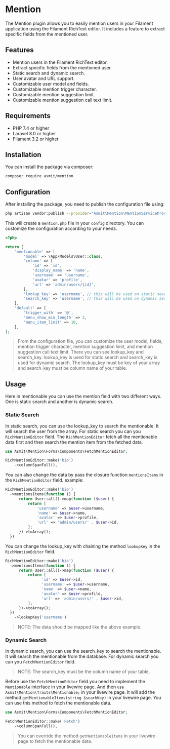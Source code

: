 # Mention
The Mention plugin allows you to easily mention users in your Filament application using the Filament RichText editor. 
It includes a feature to extract specific fields from the mentioned user.

## Features
- Mention users in the Filament RichText editor.
- Extract specific fields from the mentioned user.
- Static search and dynamic search.
- User avatar and URL support.
- Customizable user model and fields.
- Customizable mention trigger character.
- Customizable mention suggestion limit.
- Customizable mention suggestion call text limit.

## Requirements
- PHP 7.4 or higher
- Laravel 8.0 or higher
- Filament 3.2 or higher

## Installation
You can install the package via composer:

```bash
composer require asmit/mention
```

## Configuration
After installing the package, you need to publish the configuration file using:

```bash
php artisan vendor:publish --provider="Asmit\Mention\MentionServiceProvider" --tag="asmit-mention-config"
```
This will create a `mention.php` file in your `config` directory. You can customize the configuration according to your needs.
```php
<?php

return [
    'mentionable' => [
        'model' => \App\Models\User::class,
        'column' => [
            'id' => 'id',
            'display_name' => 'name',
            'username' => 'username',
            'avatar' => 'profile',
            'url' => 'admin/users/{id}',
        ],
        'lookup_key' => 'username', // this will be used on static search
        'search_key' => 'username', // this will be used on dynamic search
    ],
    'default' => [
        'trigger_with' => '@',
        'menu_show_min_length' => 2,
        'menu_item_limit' => 10,
    ],
];
```
>From the configuration file, you can customize the user model, fields, mention trigger character, mention suggestion limit, and mention suggestion call text limit.
There you can see lookup_key and search_key. lookup_key is used for static search and search_key is used for dynamic search.
The lookup_key must be key of your array and search_key must be column name of your table.

## Usage
Here in mentionable you can use the mention field with two different ways. One is static search and another is dynamic search.

### Static Search
In static search, you can use the lookup_key to search the mentionable. It will search the user from the array. For static search you can you ``RichMentionEditor`` field.
The ``RichMentionEditor`` fetch all the mentionable data first and then search the mention item from the fetched data.
```php
use Asmit\Mention\Forms\Components\FetchMentionEditor;

RichMentionEditor::make('bio')
    ->columnSpanFull(),
```
You can also change the data by pass the closure function ``mentionsItems`` in the ``RichMentionEditor`` field.
example:
```php
RichMentionEditor::make('bio')
  ->mentionsItems(function () {
      return User::all()->map(function ($user) {
          return [
              'username' => $user->username,
              'name' => $user->name,
              'avatar' => $user->profile,
              'url' => 'admin/users/' . $user->id,
          ];
      })->toArray();
  })
```

You can change the lookup_key with chaining the method ``lookupKey`` in the ``RichMentionEditor`` field.
```php
RichMentionEditor::make('bio')
  ->mentionsItems(function () {
      return User::all()->map(function ($user) {
          return [
                'id' => $user->id,
                'username' => $user->username,
                'name' => $user->name,
                'avatar' => $user->profile,
                'url' => 'admin/users/' . $user->id,
          ];
      })->toArray();
  })
    ->lookupKey('username')
```
> NOTE: The data should be mapped like the above example.

### Dynamic Search
In dynamic search, you can use the search_key to search the mentionable. It will search the mentionable from the database. For dynamic search you can you ``FetchMentionEditor`` field.
> NOTE: The search_key must be the column name of your table.

Before use the ``FetchMentionEditor`` field you need to implement the ``Mentionable`` interface in your livewire page. And then ```use Asmit\Mention\Traits\Mentionable;``` in your livewire page.
It will add the method ``getMentionableItems(string $searhKey)`` in your livewire page. You can use this method to fetch the mentionable data.

```php
use Asmit\Mention\Forms\Components\FetchMentionEditor;

FetchMentionEditor::make('Fetch')
    ->columnSpanFull(),
```
> You can override the method ``getMentionableItems`` in your livewire page to fetch the mentionable data.


